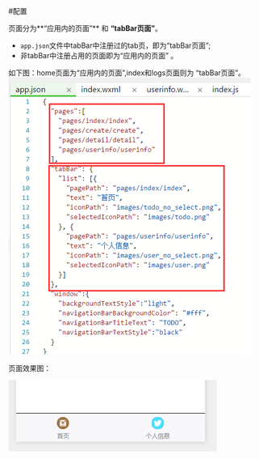 #配置

页面分为**“应用内的页面”** 和 **“tabBar页面”**。  

* ```app.json```文件中tabBar中注册过的tab页，即为“tabBar页面”;
* 非tabBar中注册占用的页面即为“应用内的页面” 。 

如下图：home页面为“应用内的页面”,index和logs页面则为 “tabBar页面”。
![](/assets/wechat-nav-config.png)

页面效果图：

![](/assets/wechat-nav.png)
